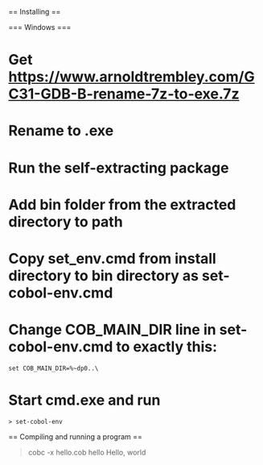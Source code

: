 == Installing ==

=== Windows ===

# Get https://www.arnoldtrembley.com/GC31-GDB-B-rename-7z-to-exe.7z
# Rename to .exe
# Run the self-extracting package
# Add bin folder from the extracted directory to path
# Copy set_env.cmd from install directory to bin directory as set-cobol-env.cmd
# Change COB_MAIN_DIR line in set-cobol-env.cmd to exactly this:

```
set COB_MAIN_DIR=%~dp0..\
```

# Start cmd.exe and run
```
> set-cobol-env
```

== Compiling and running a program ==


> cobc -x hello.cob
> hello
Hello, world